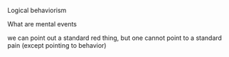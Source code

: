 Logical behaviorism

What are mental events

we can point out a standard red thing, but one cannot point to a standard pain (except pointing to behavior)